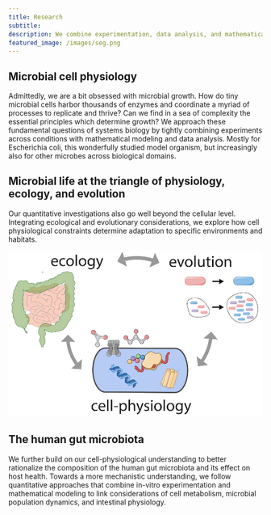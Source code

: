 ```yaml
---
title: Research 
subtitle: 
description: We combine experimentation, data analysis, and mathematical modeling to elucidate the microbial cell and the impact microbes have on environments and the human body. 
featured_image: /images/seg.png 
---
```


## Microbial cell physiology

Admittedly, we are a bit obsessed with microbial growth. How do tiny microbial cells harbor thousands of enzymes and coordinate a myriad of processes to replicate and thrive? Can we find in a sea of complexity the essential principles which determine growth? We approach these fundamental questions of systems biology by tightly combining experiments across conditions with mathematical modeling and data analysis. Mostly for Escherichia coli, this wonderfully studied model organism, but increasingly also for other microbes across biological domains. 

## Microbial life at the triangle of physiology, ecology, and evolution

Our quantitative investigations also go well beyond the cellular level. Integrating ecological and evolutionary considerations, we explore how cell physiological constraints determine adaptation to specific environments and habitats. 

![The triangle of microbial life](/images/microbial_life_triangle.png "The triangle of microbial life")


## The human gut microbiota

We further build on our cell-physiological understanding to better rationalize the composition of the human gut microbiota and its effect on host health. Towards a more mechanistic understanding, we follow quantitative approaches that combine in-vitro experimentation and mathematical modeling to link considerations of cell metabolism, microbial population dynamics, and intestinal physiology.